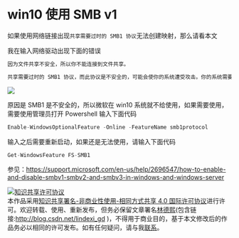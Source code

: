 
# win10 使用 SMB v1

如果使用网络链接出现`共享需要过时的 SMB1 协议`无法创建映射，那么请看本文

<!--more-->


<!-- csdn -->

我在输入网络驱动出现下面的错误

```csharp
因为文件共享不安全，所以你不能连接到文件共享。

共享需要过时的 SMB1 协议，而此协议是不安全的，可能会使你的系统遭受攻击。你的系统需要 SMB2 或更高版本。
```

![](http://image.acmx.xyz/34fdad35-5dfe-a75b-2b4b-8c5e313038e2%2F201818172624.jpg)

原因是 SMB1 是不安全的，所以微软在 win10 系统就不给使用，如果需要使用，需要使用管理员打开 Powershell 输入下面代码

```csharp
Enable-WindowsOptionalFeature -Online -FeatureName smb1protocol
```

输入之后需要重新启动，如果还是无法使用，请输入下面代码

```csharp
Get-WindowsFeature FS-SMB1
```


参见：https://support.microsoft.com/en-us/help/2696547/how-to-enable-and-disable-smbv1-smbv2-and-smbv3-in-windows-and-windows-server





<a rel="license" href="http://creativecommons.org/licenses/by-nc-sa/4.0/"><img alt="知识共享许可协议" style="border-width:0" src="https://licensebuttons.net/l/by-nc-sa/4.0/88x31.png" /></a><br />本作品采用<a rel="license" href="http://creativecommons.org/licenses/by-nc-sa/4.0/">知识共享署名-非商业性使用-相同方式共享 4.0 国际许可协议</a>进行许可。欢迎转载、使用、重新发布，但务必保留文章署名[林德熙](http://blog.csdn.net/lindexi_gd)(包含链接:http://blog.csdn.net/lindexi_gd )，不得用于商业目的，基于本文修改后的作品务必以相同的许可发布。如有任何疑问，请与我[联系](mailto:lindexi_gd@163.com)。